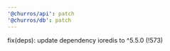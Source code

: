 ```yaml
---
'@churros/api': patch
'@churros/db': patch
---
```


fix(deps): update dependency ioredis to ^5.5.0 (!573)
